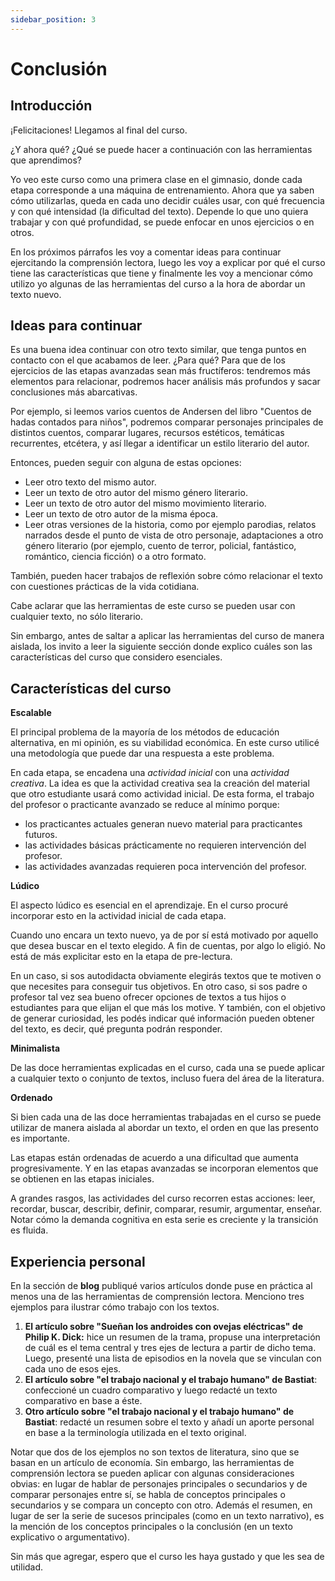 ```yaml
---
sidebar_position: 3
---
```


# Conclusión

## Introducción

¡Felicitaciones! Llegamos al final del curso.

¿Y ahora qué? ¿Qué se puede hacer a continuación con las herramientas que aprendimos?

Yo veo este curso como una primera clase en el gimnasio, donde cada etapa corresponde a una máquina de entrenamiento. Ahora que ya saben cómo utilizarlas, queda en cada uno decidir cuáles usar, con qué frecuencia y con qué intensidad (la dificultad del texto). Depende lo que uno quiera trabajar y con qué profundidad, se puede enfocar en unos ejercicios o en otros.

En los próximos párrafos les voy a comentar ideas para continuar ejercitando la comprensión lectora, luego les voy a explicar por qué el curso tiene las características que tiene y finalmente les voy a mencionar cómo utilizo yo algunas de las herramientas del curso a la hora de abordar un texto nuevo.

## Ideas para continuar

Es una buena idea continuar con otro texto similar, que tenga puntos en contacto con el que acabamos de leer. ¿Para qué? Para que de los ejercicios de las etapas avanzadas sean más fructíferos: tendremos más elementos para relacionar, podremos hacer análisis más profundos y sacar conclusiones más abarcativas.

Por ejemplo, si leemos varios cuentos de Andersen del libro "Cuentos de hadas contados para niños", podremos comparar personajes principales de distintos cuentos, comparar lugares, recursos estéticos, temáticas recurrentes, etcétera, y así llegar a identificar un estilo literario del autor.

Entonces, pueden seguir con alguna de estas opciones:

- Leer otro texto del mismo autor.
- Leer un texto de otro autor del mismo género literario.
- Leer un texto de otro autor del mismo movimiento literario.
- Leer un texto de otro autor de la misma época.
- Leer otras versiones de la historia, como por ejemplo parodias, relatos narrados desde el punto de vista de otro personaje, adaptaciones a otro género literario (por ejemplo, cuento de terror, policial, fantástico, romántico, ciencia ficción) o a otro formato.

También, pueden hacer trabajos de reflexión sobre cómo relacionar el texto con cuestiones prácticas de la vida cotidiana.

Cabe aclarar que las herramientas de este curso se pueden usar con cualquier texto, no sólo literario.

Sin embargo, antes de saltar a aplicar las herramientas del curso de manera aislada, los invito a leer la siguiente sección donde explico cuáles son las características del curso que considero esenciales.

## Características del curso

**Escalable**

El principal problema de la mayoría de los métodos de educación alternativa, en mi opinión, es su viabilidad económica. En este curso utilicé una metodología que puede dar una respuesta a este problema.

En cada etapa, se encadena una *actividad inicial* con una *actividad creativa*. La idea es que la actividad creativa sea la creación del material que otro estudiante usará como actividad inicial. De esta forma, el trabajo del profesor o practicante avanzado se reduce al mínimo porque:

- los practicantes actuales generan nuevo material para practicantes futuros.
- las actividades básicas prácticamente no requieren intervención del profesor.
- las actividades avanzadas requieren poca intervención del profesor.

**Lúdico**

El aspecto lúdico es esencial en el aprendizaje. En el curso procuré incorporar esto en la actividad inicial de cada etapa.

Cuando uno encara un texto nuevo, ya de por sí está motivado por aquello que desea buscar en el texto elegido. A fin de cuentas, por algo lo eligió. No está de más explicitar esto en la etapa de pre-lectura.

En un caso, si sos autodidacta obviamente elegirás textos que te motiven o que necesites para conseguir tus objetivos. En otro caso, si sos padre o profesor tal vez sea bueno ofrecer opciones de textos a tus hijos o estudiantes para que elijan el que más los motive. Y también, con el objetivo de generar curiosidad, les podés indicar qué información pueden obtener del texto, es decir, qué pregunta podrán responder.

**Minimalista**

De las doce herramientas explicadas en el curso, cada una se puede aplicar a cualquier texto o conjunto de textos, incluso fuera del área de la literatura.

**Ordenado**

Si bien cada una de las doce herramientas trabajadas en el curso se puede utilizar de manera aislada al abordar un texto, el orden en que las presento es importante.

Las etapas están ordenadas de acuerdo a una dificultad que aumenta progresivamente. Y en las etapas avanzadas se incorporan elementos que se obtienen en las etapas iniciales.

A grandes rasgos, las actividades del curso recorren estas acciones: leer, recordar, buscar, describir, definir, comparar, resumir, argumentar, enseñar. Notar cómo la demanda cognitiva en esta serie es creciente y la transición es fluida.

## Experiencia personal

En la sección de **blog** publiqué varios artículos donde puse en práctica al menos una de las herramientas de comprensión lectora. Menciono tres ejemplos para ilustrar cómo trabajo con los textos.

1. **El artículo sobre "Sueñan los androides con ovejas eléctricas" de Philip K. Dick:** hice un resumen de la trama, propuse una interpretación de cuál es el tema central y tres ejes de lectura a partir de dicho tema. Luego, presenté una lista de episodios en la novela que se vinculan con cada uno de esos ejes.
2. **El artículo sobre "el trabajo nacional y el trabajo humano" de Bastiat**: confeccioné un cuadro comparativo y luego redacté un texto comparativo en base a éste.
3. **Otro artículo sobre "el trabajo nacional y el trabajo humano" de Bastiat**: redacté un resumen sobre el texto y añadí un aporte personal en base a la terminología utilizada en el texto original.

Notar que dos de los ejemplos no son textos de literatura, sino que se basan en un artículo de economía. Sin embargo, las herramientas de comprensión lectora se pueden aplicar con algunas consideraciones obvias: en lugar de hablar de personajes principales o secundarios y de comparar personajes entre sí, se habla de conceptos principales o secundarios y se compara un concepto con otro. Además el resumen, en lugar de ser la serie de sucesos principales (como en un texto narrativo), es la mención de los conceptos principales o la conclusión (en un texto explicativo o argumentativo).

Sin más que agregar, espero que el curso les haya gustado y que les sea de utilidad.

